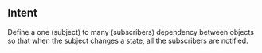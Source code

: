 ## Intent

Define a one (subject) to many (subscribers) dependency between objects so that when the subject changes a state, all the subscribers are notified.
